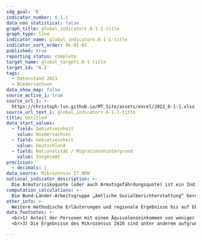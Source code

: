 ```yaml
---
sdg_goal: '6'
indicator_number: 6.1.1
data_non_statistical: false
graph_title: global_indicators.6-1-1-title
graph_type: line
indicator_name: global_indicators.6-1-1-title
indicator_sort_order: 06-01-01
published: true
reporting_status: complete
target_name: global_targets.6-1-title
target_id: '6.1'
tags:
  - Datenstand 2021
  - Niedersachsen
data_show_map: false
source_active_1: true
source_url_1: >-
  https://christoph-lsn.github.io/MT_Site/assets/excel/2022_6-1-1.xlsx
source_url_text_1: global_indicators.6-1-1-title
title: Untitled
data_start_values:
  - field: Gebietseinheit
    value: Niedersachsen
  - field: Gebietseinheit
    value: Deutschland
  - field: Nationalität / Migrationshintergrund
    value: Insgesamt
precision:
  - decimals: 1
data_source: Mikrozensus IT.NRW
national_indicator_description: >-
  Die Armutsrisikoquote (oder auch Armutsgefährdungsquote) ist ein Indikator zur Messung relativer Einkommensarmut und wird definiert als der Prozentanteil der Personen, deren Äquivalenzeinkommen weniger als 60 Prozent des Durchschnitts der Äquivalenzeinkommen der Bevölkerung (in Privathaushalten am Ort der Hauptwohnung) beträgt. Das Äquivalenzeinkommen, ein auf der Basis des Haushaltsnettoeinkommens berechnetes bedarfsgewichtetes Pro-Kopf-Einkommen je Haushaltsmitglied, wird auf Basis der neuen OECD-Skala berechnet. Für die Bevölkerungsgruppen der Deutschen und Nichtdeutschen sowie der Menschen mit und ohne Migrationshintergrund (vgl. Indikator 1.3.1) wird das Risiko materieller Armut abgebildet. Tendenzen zur Exklusion und mangelnder Teilhabechancen gesellschaftlicher Gruppen entwickeln sich insbesondere vor dem Hintergrund der Einkommensarmut. Ausgeklammert bleiben jedoch weitere Ressourcen wie Bildung und soziale Bindungen.
computation_calculations: >-
  Die Bund-Länder-Arbeitsgruppe „Amtliche Sozialberichterstattung“ berechnet unterschiedliche Armutsgefährdungsquoten, gemessen am Bundesmedian und am Landesmedian. Hier wird der Landesmedian verwendet (Regionalkonzept). Grundlage der Berechnungen sind die jeweiligen regionalen Armutsgefährdungsschwellen. Diese werden anhand des mittleren Einkommens (Median) des jeweiligen Bundeslandes beziehungsweise der jeweiligen Region errechnet. Dadurch wird den Unterschieden im Einkommens- und Preisniveau zwischen den Bundesländern bzw. Regionen Rechnung getragen. Die niedersächsische Armutsgefährdung orientiert sich also an den entsprechenden Einkünften in Niedersachsen. Vergleichbare Daten liegen ab dem Jahr 2005 vor und können gegliedert nach soziodemographischen Merkmalen wie Alter, Geschlecht und Qualifikation dargestellt werden. Datenquelle ist der Mikrozensus. Aufgrund der Stichprobengröße können verlässliche Indikatoren für alle Bundesländer berechnet werden.
other_info: >-
  Weitere methodische Erläuterungen und regionale Ergebnisse bis auf Ebene der Raumordnungsregionen/Anpassungsschichten und der Großstädte stehen auf  <a href="http://www.statistikportal.de/de/sbe" target="_blank">http://www.statistikportal.de/de/sbe</a> zur Verfügung.
data_footnotes: >-
  <br>1) Anteil der Personen mit einem Äquivalenzeinkommen von weniger als 60% des Medians der Äquivalenzeinkommen der Bevölkerung in Privathaushalten am Ort der Hauptwohnung. Das Äquivalenzeinkommen wird auf Basis der neuen OECD-Skala berechnet.<br>2) Hochrechnung anhand der Bevölkerungsfortschreibung auf Basis des Zensus 2011. Die Hochrechnung für die Jahre vor 2011 sowie für bislang veröffentlichte Ergebnisse des Mikrozensus 2011-2013 basiert auf den fortgeschriebenen Ergebnissen der Volkszählung 1987. In 2016 erfolgte die Umstellung auf eine neue Mikrozensus-Stichprobe. Ab 2017 wird nur noch die Bevölkerung in Privathaushalten (ohne Gemeinschaftsunterkünfte) ausgewiesen. Dadurch ergibt sich jeweils eine eingeschränkte Vergleichbarkeit mit den Vorjahren. 	
  <br>3) Die Ergebnisse des Mikrozensus 2020 sind unter anderem aufgrund methodischer Effekte im Rahmen einer Neugestaltung der Erhebung sowie insbesondere aufgrund der Folgen der Corona-Pandemie in Ihrer Datenqualität eingeschränkt. Auf die Verwendung dieser Ergebnisse wird daher verzichtet. Weitere Informationen zur methodischen Neugestaltung des Mikrozensus ab 2020 und zu den Auswirkungen der Neugestaltung und der Corona-Krise auf die Ergebnisse des Jahres 2020 finden Sie auf der  <a href="https://www.destatis.de/DE/Themen/Gesellschaft-Umwelt/Bevoelkerung/Haushalte-Familien/Methoden/mikrozensus-2020.html" target="_blank">Informationsseite des Statistischen Bundesamtes</a>										

---
```

